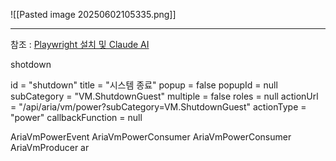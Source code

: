 
![[Pasted image 20250602105335.png]]


---


참조 : [Playwright 설치 및 Claude AI](https://americanopeople.tistory.com/475)


shotdown 

id = "shutdown"
title = "시스템 종료"
popup = false
popupId = null
subCategory = "VM.ShutdownGuest"
multiple = false
roles = null
actionUrl = "/api/aria/vm/power?subCategory=VM.ShutdownGuest"
actionType = "power"
callbackFunction = null


AriaVmPowerEvent 
AriaVmPowerConsumer 
AriaVmPowerConsumer 
AriaVmProducer ar